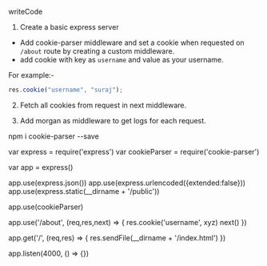 writeCode

1. Create a basic express server

- Add cookie-parser middleware and set a cookie when requested on `/about` route by creating a custom middleware.
- add cookie with key as `username` and value as your username.

For example:-

```js
res.cookie("username", "suraj");


```

2. Fetch all cookies from request in next middleware.

3. Add morgan as middleware to get logs for each request.

npm i cookie-parser --save

var express = require('express')
var cookieParser = require('cookie-parser')

var app = express()

app.use(express.json())
app.use(express.urlencoded({extended:false}))
app.use(express.static(__dirname + '/public'))

app.use(cookieParser)

аpp.use('/about', (req,res,next) => {
  res.cookie('username', xyz)
  next()
})


app.get('/', (req,res) => {
  res.sendFile(__dirname + '/index.html')
})


app.listen(4000, () => {})
